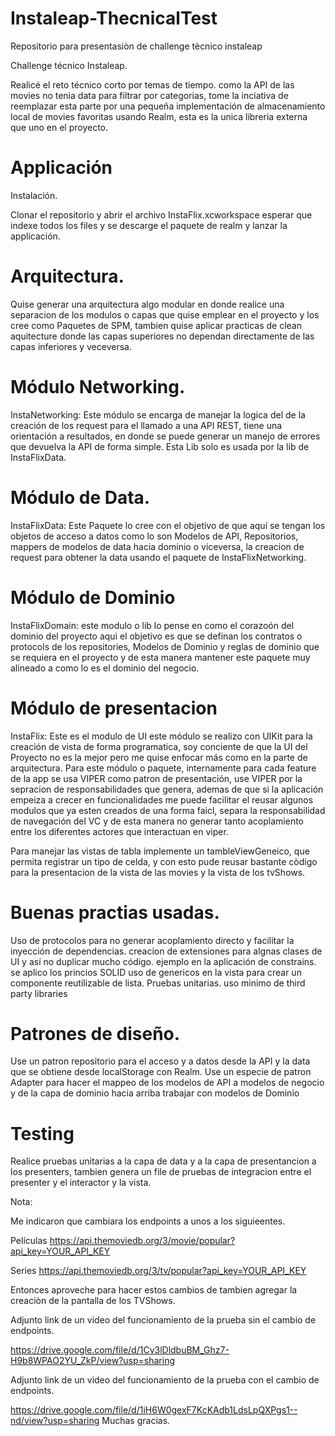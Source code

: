 # Instaleap-ThecnicalTest
Repositorio para presentasiòn de challenge tècnico instaleap

Challenge técnico Instaleap.

Realicé el reto técnico corto por temas de tiempo. como la API de las movies no tenia data para filtrar por categorias, tome la inciativa de reemplazar esta parte por una pequeña implementación de almacenamiento local de movies favoritas usando Realm, esta es la unica libreria externa que uno en el proyecto.

# Applicación

Instalación.

Clonar el repositorio y abrir el archivo InstaFlix.xcworkspace esperar que indexe todos los files y se descarge el paquete de realm y lanzar la applicación.

# Arquitectura.

Quise generar una arquitectura algo modular en donde realice una separacion de los modulos o capas que quise emplear en el proyecto y los cree como Paquetes de SPM, tambien quise  aplicar practicas de clean aquitecture donde las capas superiores no dependan directamente de las capas inferiores y veceversa.

# Módulo Networking. 
InstaNetworking: Este módulo se encarga de manejar la logica del de la creación de los request para el llamado a una API REST, tiene una orientación a resultados, en donde se puede generar un manejo de errores que devuelva la API de forma simple. Esta Lib solo es usada por la lib de InstaFlixData.

# Módulo de Data.
InstaFlixData: Este Paquete lo cree con el objetivo de que aquí se tengan los objetos de acceso a datos como lo son Modelos de API, Repositorios, mappers de modelos de data hacia dominio o viceversa, la creacion de request para obtener la data usando el paquete de InstaFlixNetworking.

# Módulo de Dominio
InstaFlixDomain: este modulo o lib lo pense en como el corazoón del dominio del proyecto aqui el objetivo es que se definan los contratos o protocols de los repositories, Modelos de Dominio y reglas de dominio que se requiera en el proyecto y de esta manera mantener este paquete muy alineado a como lo es el dominio del negocio. 

# Módulo de presentacion 
InstaFlix: Este es el modulo de UI  este módulo se realizo con UIKit para la creación de vista de forma programatica, soy conciente de que la UI del Proyecto no es la mejor pero me quise enfocar más como en la parte de arquitectura.
Para este módulo o paquete, internamente para cada feature de la app se usa VIPER como patron de presentación, use VIPER por la sepracion de responsabilidades que genera, ademas de que si la aplicación empeiza a crecer en funcionalidades me puede facilitar el reusar algunos modulos que ya esten creados de una forma faicl, separa la responsabilidad de navegación del VC y de esta manera no generar tanto acoplamiento entre los diferentes actores que interactuan en viper. 

Para manejar las vistas de tabla implemente un tambleViewGeneico, que permita registrar un tipo de celda, y con esto pude reusar bastante còdigo para la presentacion de la vista de las movies y la vista de los tvShows.

# Buenas practias usadas.
Uso de protocolos para no generar acoplamiento directo y facilitar la inyección de dependencias.
creacion de extensiones para algnas clases de UI y así no duplicar mucho código. ejemplo en la aplicación de constrains.
se aplico los princios SOLID
uso de genericos en la vista para crear un componente reutilizable de lista.
Pruebas unitarias.
uso minimo de third party libraries

# Patrones de diseño.
Use un patron repositorio para el acceso y a datos desde la API y la data que se obtiene desde localStorage con Realm.
Use un especie de patron Adapter para hacer el mappeo de los modelos de API  a modelos de negocio y de la capa de dominio hacia arriba trabajar con modelos de Dominio

# Testing
Realice pruebas unitarias a la capa de data y a la capa de presentancion a los presenters, tambien genera un file de pruebas de integracion entre el presenter y el interactor y la vista.


Nota:

Me indicaron que cambiara los endpoints a unos a los siguieentes.

Películas
https://api.themoviedb.org/3/movie/popular?api_key=YOUR_API_KEY

Series
https://api.themoviedb.org/3/tv/popular?api_key=YOUR_API_KEY

Entonces aproveche para hacer estos cambios de tambien agregar la creaciòn de la pantalla de los TVShows.

Adjunto link de un video del funcionamiento de la prueba sin el cambio de endpoints.

https://drive.google.com/file/d/1Cv3lDldbuBM_Ghz7-H9b8WPAO2YU_ZkP/view?usp=sharing


Adjunto link de un video del funcionamiento de la prueba con el cambio de endpoints.

https://drive.google.com/file/d/1iH6W0gexF7KcKAdb1LdsLpQXPgs1--nd/view?usp=sharing
Muchas gracias. 

